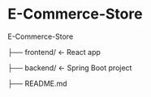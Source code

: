 # E-Commerce-Store

E-Commerce-Store

├── frontend/     ← React app

├── backend/      ← Spring Boot project

├── README.md
